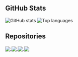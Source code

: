 ## GitHub Stats
![GitHub stats](https://github-readme-stats.vercel.app/api?username=Dr-Noob&hide=prs&show_icons=true&theme=dark&include_all_commits=true)
![Top languages](https://github-readme-stats.vercel.app/api/top-langs/?username=Dr-Noob&hide=lua,yacc&layout=compact&show_icons=true&theme=dark&langs_count=7)

## Repositories
<a href="https://github.com/Dr-Noob/cpufetch">
  <img align="center" src="https://github-readme-stats.vercel.app/api/pin/?username=Dr-Noob&repo=cpufetch&theme=dark" />
</a>
<a href="https://github.com/Dr-Noob/peakperf">
  <img align="center" src="https://github-readme-stats.vercel.app/api/pin/?username=Dr-Noob&repo=peakperf&theme=dark" />
</a>

<a href="https://github.com/Dr-Noob/snetscan">
  <img align="center" src="https://github-readme-stats.vercel.app/api/pin/?username=Dr-Noob&repo=snetscan&theme=dark" />
</a>
<a href="https://github.com/Dr-Noob/PACYBITS_FUT20_Hack">
  <img align="center" src="https://github-readme-stats.vercel.app/api/pin/?username=Dr-Noob&repo=PACYBITS_FUT20_Hack&theme=dark" />
</a>
